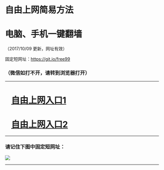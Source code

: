 ﻿# 自由上网简易方法

# 电脑、手机一键翻墙

（2017/10/09 更新，网址有效）

固定短网址：https://git.io/free99

### （微信如打不开，请转到浏览器打开）


***





# &nbsp;&nbsp; <a href="http://ft794424933.fwq-tz-1001.info/fwqtz01.html?t=100900123039 " target="_blank">自由上网入口1</a>
# &nbsp;&nbsp; <a href="http://ft37107254.fwq-tz-1002.info/fwqtz02.html?t=10090011898 " target="_blank">自由上网入口2</a>
***

### 请记住下图中固定短网址：

<img src="https://s3-us-west-2.amazonaws.com/fwq-1001/yjfq-20170905okok.png" /> 


***

